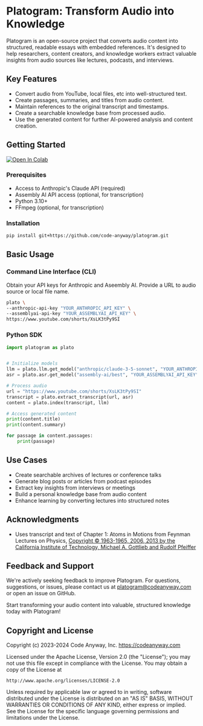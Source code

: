 # Platogram: Transform Audio into Knowledge

Platogram is an open-source project that converts audio content into structured, readable essays with embedded references. It's designed to help researchers, content creators, and knowledge workers extract valuable insights from audio sources like lectures, podcasts, and interviews.

## Key Features

- Convert audio from YouTube, local files, etc into well-structured text.
- Create passages, summaries, and titles from audio content.
- Maintain references to the original transcript and timestamps.
- Create a searchable knowledge base from processed audio.
- Use the generated content for further AI-powered analysis and content creation.

## Getting Started

<a target="_blank" href="https://colab.research.google.com/github/code-anyway/platogram/blob/main/notebooks/quick_start.ipynb">
  <img src="https://colab.research.google.com/assets/colab-badge.svg" alt="Open In Colab"/>
</a>

### Prerequisites

- Access to Anthropic's Claude API (required)
- Assembly AI API access (optional, for transcription)
- Python 3.10+
- FFmpeg (optional, for transcription)

### Installation

```bash
pip install git+https://github.com/code-anyway/platogram.git
```

## Basic Usage

### Command Line Interface (CLI)

Obtain your API keys for Anthropic and Aseembly AI. Provide a URL to audio source or local file name.

```bash
plato \
--anthropic-api-key "YOUR_ANTHROPIC_API_KEY" \
--assemblyai-api-key "YOUR_ASSEMBLYAI_API_KEY" \
https://www.youtube.com/shorts/XsLK3tPy9SI
```

### Python SDK

```python
import platogram as plato


# Initialize models
llm = plato.llm.get_model("anthropic/claude-3-5-sonnet", "YOUR_ANTHROPIC_API_KEY")
asr = plato.asr.get_model("assembly-ai/best", "YOUR_ASSEMBLYAI_API_KEY")  # Optional

# Process audio
url = "https://www.youtube.com/shorts/XsLK3tPy9SI"
transcript = plato.extract_transcript(url, asr)
content = plato.index(transcript, llm)

# Access generated content
print(content.title)
print(content.summary)

for passage in content.passages:
    print(passage)
```

## Use Cases

- Create searchable archives of lectures or conference talks
- Generate blog posts or articles from podcast episodes
- Extract key insights from interviews or meetings
- Build a personal knowledge base from audio content
- Enhance learning by converting lectures into structured notes

## Acknowledgments

- Uses transcript and text of Chapter 1: Atoms in Motions from Feynman Lectures on Physics, [Copyright © 1963-1965, 2006, 2013 by the California Institute of Technology, Michael A. Gottlieb and Rudolf Pfeiffer](https://www.feynmanlectures.caltech.edu/III_copyright.html)

## Feedback and Support

We're actively seeking feedback to improve Platogram. For questions, suggestions, or issues, please contact us at [platogram@codeanyway.com](mailto:platogram@codeanyway.com) or open an issue on GitHub.

Start transforming your audio content into valuable, structured knowledge today with Platogram!

## Copyright and License

Copyright (c) 2023-2024 Code Anyway, Inc.
https://codeanyway.com

Licensed under the Apache License, Version 2.0 (the "License");
you may not use this file except in compliance with the License.
You may obtain a copy of the License at

    http://www.apache.org/licenses/LICENSE-2.0

Unless required by applicable law or agreed to in writing, software
distributed under the License is distributed on an "AS IS" BASIS,
WITHOUT WARRANTIES OR CONDITIONS OF ANY KIND, either express or implied.
See the License for the specific language governing permissions and
limitations under the License.
